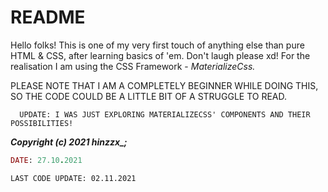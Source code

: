 # README



Hello folks! This is one of my very first touch of anything else than pure HTML & CSS, after learning basics of 'em. Don't laugh please xd!
For the realisation I am using the CSS Framework - _MaterializeCss._

PLEASE NOTE THAT I AM A COMPLETELY BEGINNER WHILE DOING THIS, SO THE CODE COULD BE A LITTLE BIT OF A STRUGGLE TO READ. 

```  UPDATE: I WAS JUST EXPLORING MATERIALIZECSS' COMPONENTS AND THEIR POSSIBILITIES!``` 

 ***Copyright (c) 2021 hinzzx_;***
 
```Ruby
DATE: 27.10.2021
```


```
LAST CODE UPDATE: 02.11.2021
```

